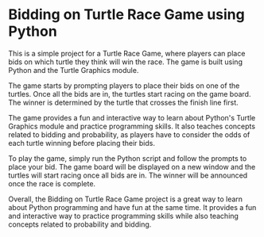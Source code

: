 # Bidding on Turtle Race Game using Python

This is a simple project for a Turtle Race Game, where players can place bids on which turtle they think will win the race. The game is built using Python and the Turtle Graphics module.

The game starts by prompting players to place their bids on one of the turtles. Once all the bids are in, the turtles start racing on the game board. The winner is determined by the turtle that crosses the finish line first.

The game provides a fun and interactive way to learn about Python's Turtle Graphics module and practice programming skills. It also teaches concepts related to bidding and probability, as players have to consider the odds of each turtle winning before placing their bids.

To play the game, simply run the Python script and follow the prompts to place your bid. The game board will be displayed on a new window and the turtles will start racing once all bids are in. The winner will be announced once the race is complete.

Overall, the Bidding on Turtle Race Game project is a great way to learn about Python programming and have fun at the same time. It provides a fun and interactive way to practice programming skills while also teaching concepts related to probability and bidding.
